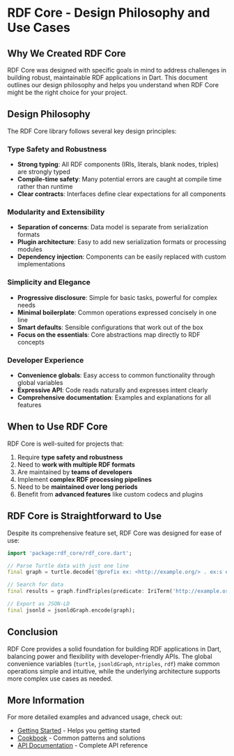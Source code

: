 # RDF Core - Design Philosophy and Use Cases

## Why We Created RDF Core

RDF Core was designed with specific goals in mind to address challenges in building robust, maintainable RDF applications in Dart. This document outlines our design philosophy and helps you understand when RDF Core might be the right choice for your project.

## Design Philosophy

The RDF Core library follows several key design principles:

### Type Safety and Robustness

- **Strong typing**: All RDF components (IRIs, literals, blank nodes, triples) are strongly typed
- **Compile-time safety**: Many potential errors are caught at compile time rather than runtime
- **Clear contracts**: Interfaces define clear expectations for all components

### Modularity and Extensibility

- **Separation of concerns**: Data model is separate from serialization formats
- **Plugin architecture**: Easy to add new serialization formats or processing modules
- **Dependency injection**: Components can be easily replaced with custom implementations

### Simplicity and Elegance

- **Progressive disclosure**: Simple for basic tasks, powerful for complex needs
- **Minimal boilerplate**: Common operations expressed concisely in one line
- **Smart defaults**: Sensible configurations that work out of the box
- **Focus on the essentials**: Core abstractions map directly to RDF concepts

### Developer Experience

- **Convenience globals**: Easy access to common functionality through global variables
- **Expressive API**: Code reads naturally and expresses intent clearly
- **Comprehensive documentation**: Examples and explanations for all features

## When to Use RDF Core

RDF Core is well-suited for projects that:

1. Require **type safety and robustness**
2. Need to **work with multiple RDF formats**
3. Are maintained by **teams of developers**
4. Implement **complex RDF processing pipelines**
5. Need to be **maintained over long periods**
6. Benefit from **advanced features** like custom codecs and plugins

## RDF Core is Straightforward to Use

Despite its comprehensive feature set, RDF Core was designed for ease of use:

```dart
import 'package:rdf_core/rdf_core.dart';

// Parse Turtle data with just one line
final graph = turtle.decode('@prefix ex: <http://example.org/> . ex:s ex:p "o" .');

// Search for data
final results = graph.findTriples(predicate: IriTerm('http://example.org/p'));

// Export as JSON-LD
final jsonld = jsonldGraph.encode(graph);
```

## Conclusion

RDF Core provides a solid foundation for building RDF applications in Dart, balancing power and flexibility with developer-friendly APIs. The global convenience variables (`turtle`, `jsonldGraph`, `ntriples`, `rdf`) make common operations simple and intuitive, while the underlying architecture supports more complex use cases as needed.

## More Information

For more detailed examples and advanced usage, check out:

- [Getting Started](GETTING_STARTED.md) - Helps you getting started 
- [Cookbook](COOKBOOK.md) - Common patterns and solutions
- [API Documentation](https://kkalass.github.io/rdf_core/api/rdf/index.html) - Complete API reference

